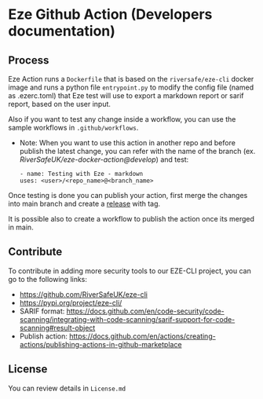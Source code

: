 
# Eze Github Action (Developers documentation)

## Process


Eze Action runs a `Dockerfile` that is based on the `riversafe/eze-cli` docker image and runs a python file `entrypoint.py` to modify the config file (named as .ezerc.toml) that Eze test will use to export a markdown report or sarif report, based on the user input.

Also if you want to test any change inside a workflow, you can use the sample workflows in `.github/workflows`. 

- Note: When you want to use this action in another repo and before publish the latest change, you can refer with the name of the branch (ex. *RiverSafeUK/eze-docker-action@develop*) and test:

    ```
    - name: Testing with Eze - markdown
    uses: <user>/<repo_name>@<branch_name>
    ```

Once testing is done you can publish your action, first merge the changes into main branch and create a [release](https://docs.github.com/en/repositories/releasing-projects-on-github/managing-releases-in-a-repository#creating-a-release) with tag.

It is possible also to create a workflow to publish the action once its merged in main.

## Contribute

To contribute in adding more security tools to our EZE-CLI project, you can go to the following links: 
- https://github.com/RiverSafeUK/eze-cli
- https://pypi.org/project/eze-cli/
- SARIF format: https://docs.github.com/en/code-security/code-scanning/integrating-with-code-scanning/sarif-support-for-code-scanning#result-object
- Publish action: https://docs.github.com/en/actions/creating-actions/publishing-actions-in-github-marketplace


## License
You can review details in `License.md`